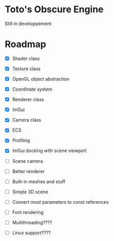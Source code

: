 
# Toto's Obscure Engine

Still in developpement

# Roadmap

- [x] Shader class
- [x] Texture class
- [x] OpenGL object abstraction
- [x] Coordinate system
- [x] Renderer class
- [x] ImGui
- [x] Camera class
- [x] ECS
- [x] Profiling

- [x] ImGui docking with scene viewport
- [ ] Scene camera

- [ ] Better renderer
- [ ] Built-in meshes and stuff
- [ ] Simple 3D scene
- [ ] Convert most parameters to const references
- [ ] Font rendering

- [ ] Multithreading????
- [ ] Linux support????
